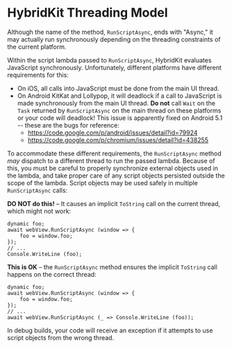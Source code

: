 # HybridKit Threading Model

Although the name of the method, `RunScriptAsync`, ends with "Async," it may actually run synchronously depending on the threading constraints of the current platform.

Within the script lambda passed to `RunScriptAsync`, HybridKit evaluates JavaScript synchronously. Unfortunately, different platforms have different requirements for this:

- On iOS, all calls into JavaScript must be done from the main UI thread.
- On Android KitKat and Lollypop, it will deadlock if a call to JavaScript is made synchronously from the main UI thread. **Do not** call `Wait` on the `Task` returned by `RunScriptAsync` on the main thread on these platforms or your code will deadlock! This issue is apparently fixed on Android 5.1 -- these are the bugs for reference:
	+ https://code.google.com/p/android/issues/detail?id=79924
	+ https://code.google.com/p/chromium/issues/detail?id=438255

To accommodate these different requirements, the `RunScriptAsync` method *may* dispatch to a different thread to run the passed lambda. Because of this, you must be careful to properly synchronize external objects used in the lambda, and take proper care of any script objects persisted outside the scope of the lambda. Script objects may be used safely in multiple `RunScriptAsync` calls:

**DO NOT do this!** – It causes an implicit `ToString` call on the current thread, which might not work:

```
dynamic foo;
await webView.RunScriptAsync (window => {
	foo = window.foo;
});
// ...
Console.WriteLine (foo);
```

**This is OK** – the `RunScriptAsync` method ensures the implicit `ToString` call happens on the correct thread:

```
dynamic foo;
await webView.RunScriptAsync (window => {
	foo = window.foo;
});
// ...
await webView.RunScriptAsync (_ => Console.WriteLine (foo));
```
In debug builds, your code will receive an exception if it attempts to use script objects from the wrong thread.